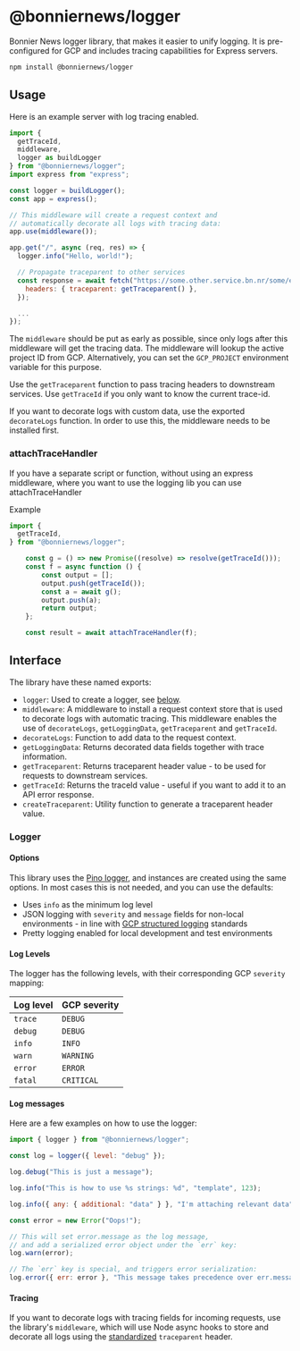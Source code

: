 # @bonniernews/logger

Bonnier News logger library, that makes it easier to unify logging. It is pre-configured for GCP and includes tracing capabilities for Express servers.

```sh
npm install @bonniernews/logger
```

## Usage

Here is an example server with log tracing enabled.

```js
import {
  getTraceId,
  middleware,
  logger as buildLogger
} from "@bonniernews/logger";
import express from "express";

const logger = buildLogger();
const app = express();

// This middleware will create a request context and
// automatically decorate all logs with tracing data:
app.use(middleware());

app.get("/", async (req, res) => {
  logger.info("Hello, world!");

  // Propagate traceparent to other services
  const response = await fetch("https://some.other.service.bn.nr/some/endpoint", {
    headers: { traceparent: getTraceparent() },
  });

  ...
});
```

The `middleware` should be put as early as possible, since only logs after this middleware will get the tracing data. The middleware will lookup the active project ID from GCP. Alternatively, you can set the `GCP_PROJECT` environment variable for this purpose.

Use the `getTraceparent` function to pass tracing headers to downstream services.
Use `getTraceId` if you only want to know the current trace-id.

If you want to decorate logs with custom data, use the exported `decorateLogs` function. In order to use this, the middleware needs to be installed first.

### attachTraceHandler
If you have a separate script or function, without using an express middleware, where you want to use the logging lib you can use attachTraceHandler

Example

```js
import {
  getTraceId,
} from "@bonniernews/logger";

    const g = () => new Promise((resolve) => resolve(getTraceId()));
    const f = async function () {
        const output = [];
        output.push(getTraceId());
        const a = await g();
        output.push(a);
        return output;
    };

    const result = await attachTraceHandler(f);
```

## Interface

The library have these named exports:

- `logger`: Used to create a logger, see [below](#logger).
- `middleware`: A middleware to install a request context store that is used to decorate logs with automatic tracing. This middleware enables the use of `decorateLogs`, `getLoggingData`, `getTraceparent` and `getTraceId`.
- `decorateLogs`: Function to add data to the request context.
- `getLoggingData`: Returns decorated data fields together with trace information.
- `getTraceparent`: Returns traceparent header value - to be used for requests to downstream services.
- `getTraceId`: Returns the traceId value - useful if you want to add it to an API error response.
- `createTraceparent`: Utility function to generate a traceparent header value.

### Logger

#### Options

This library uses the [Pino logger](https://github.com/pinojs/pino), and instances are created using the same options. In most cases this is not needed, and you can use the defaults:

- Uses `info` as the minimum log level
- JSON logging with `severity` and `message` fields for non-local environments - in line with [GCP structured logging](https://cloud.google.com/logging/docs/structured-logging) standards
- Pretty logging enabled for local development and test environments

#### Log Levels

The logger has the following levels, with their corresponding GCP `severity` mapping:

| Log level | GCP severity |
| --------- | ------------ |
| `trace`   | `DEBUG`      |
| `debug`   | `DEBUG`      |
| `info`    | `INFO`       |
| `warn`    | `WARNING`    |
| `error`   | `ERROR`      |
| `fatal`   | `CRITICAL`   |

#### Log messages

Here are a few examples on how to use the logger:

```js
import { logger } from "@bonniernews/logger";

const log = logger({ level: "debug" });

log.debug("This is just a message");

log.info("This is how to use %s strings: %d", "template", 123);

log.info({ any: { additional: "data" } }, "I'm attaching relevant data");

const error = new Error("Oops!");

// This will set error.message as the log message,
// and add a serialized error object under the `err` key:
log.warn(error);

// The `err` key is special, and triggers error serialization:
log.error({ err: error }, "This message takes precedence over err.message");
```

#### Tracing

If you want to decorate logs with tracing fields for incoming requests, use the library's `middleware`, which will use Node async hooks to store and decorate all logs using the [standardized](https://www.w3.org/TR/trace-context/) `traceparent` header.
